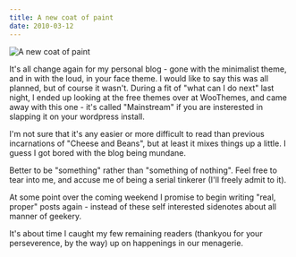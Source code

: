 ```yaml
---
title: A new coat of paint
date: 2010-03-12
---
```


![A new coat of paint](https://source.unsplash.com/FHnnjk1Yj7Y/1600x900)

It's all change again for my personal blog - gone with the minimalist theme, and in with the loud, in your face theme. I would like to say this was all planned, but of course it wasn't. During a fit of "what can I do next" last night, I ended up looking at the free themes over at WooThemes, and came away with this one - it's called "Mainstream" if you are insterested in slapping it on your wordpress install.

I'm not sure that it's any easier or more difficult to read than previous incarnations of "Cheese and Beans", but at least it mixes things up a little. I guess I got bored with the blog being mundane.

Better to be "something" rather than "something of nothing". Feel free to tear into me, and accuse me of being a serial tinkerer (I'll freely admit to it).

At some point over the coming weekend I promise to begin writing "real, proper" posts again - instead of these self interested sidenotes about all manner of geekery.

It's about time I caught my few remaining readers (thankyou for your perseverence, by the way) up on happenings in our menagerie.